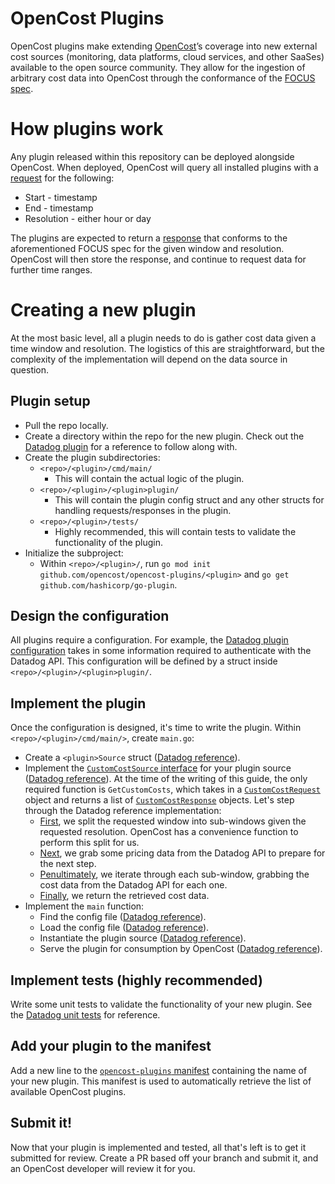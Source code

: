 # OpenCost Plugins

OpenCost plugins make extending [OpenCost](https://github.com/opencost/opencost)’s coverage into new external cost sources (monitoring, data platforms, cloud services, and other SaaSes) available to the open source community. They allow for the ingestion of arbitrary cost data into OpenCost through the conformance of the [FOCUS spec](https://focus.finops.org/).

# How plugins work

Any plugin released within this repository can be deployed alongside OpenCost. When deployed, OpenCost will query all installed plugins with a [request](https://github.com/opencost/opencost/blob/531641e608f404bbdc756c5dd291a44367053190/protos/customcost/messages.proto#L14-L22) for the following:
- Start - timestamp
- End - timestamp
- Resolution - either hour or day

The plugins are expected to return a [response](https://github.com/opencost/opencost/blob/531641e608f404bbdc756c5dd291a44367053190/protos/customcost/messages.proto#L28-L54) that conforms to the aforementioned FOCUS spec for the given window and resolution. OpenCost will then store the response, and continue to request data for further time ranges.

# Creating a new plugin

At the most basic level, all a plugin needs to do is gather cost data given a time window and resolution. The logistics of this are straightforward, but the complexity of the implementation will depend on the data source in question.

## Plugin setup
- Pull the repo locally.
- Create a directory within the repo for the new plugin. Check out the [Datadog plugin](https://github.com/opencost/opencost-plugins/tree/main/datadog) for a reference to follow along with.
- Create the plugin subdirectories:
    - `<repo>/<plugin>/cmd/main/`
        - This will contain the actual logic of the plugin.
    - `<repo>/<plugin>/<plugin>plugin/`
        - This will contain the plugin config struct and any other structs for handling requests/responses in the plugin.
    - `<repo>/<plugin>/tests/`
        - Highly recommended, this will contain tests to validate the functionality of the plugin.
- Initialize the subproject:
    - Within `<repo>/<plugin>/`, run `go mod init github.com/opencost/opencost-plugins/<plugin>` and `go get github.com/hashicorp/go-plugin`.

## Design the configuration

All plugins require a configuration. For example, the [Datadog plugin configuration](https://github.com/opencost/opencost-plugins/blob/main/datadog/datadogplugin/datadogconfig.go) takes in some information required to authenticate with the Datadog API. This configuration will be defined by a struct inside `<repo>/<plugin>/<plugin>plugin/`.

## Implement the plugin

Once the configuration is designed, it's time to write the plugin. Within `<repo>/<plugin>/cmd/main/>`, create `main.go`:
- Create a `<plugin>Source` struct ([Datadog reference](https://github.com/opencost/opencost-plugins/blob/00809062196b79ce354a5cdafaba1d6ed3f132f9/datadog/cmd/main/main.go#L43-L47)).
- Implement the [`CustomCostSource` interface](https://github.com/opencost/opencost/blob/531641e608f404bbdc756c5dd291a44367053190/core/pkg/plugin/plugin_interface.go#L12-L14) for your plugin source ([Datadog reference](https://github.com/opencost/opencost-plugins/blob/00809062196b79ce354a5cdafaba1d6ed3f132f9/datadog/cmd/main/main.go#L49-L88)). At the time of the writing of this guide, the only required function is `GetCustomCosts`, which takes in a [`CustomCostRequest`](https://github.com/opencost/opencost/blob/develop/protos/customcost/messages.proto#L14-L22) object and returns a list of [`CustomCostResponse`](https://github.com/opencost/opencost/blob/develop/protos/customcost/messages.proto#L28-L54) objects. Let's step through the Datadog reference implementation:
    - [First](https://github.com/opencost/opencost-plugins/blob/00809062196b79ce354a5cdafaba1d6ed3f132f9/datadog/cmd/main/main.go#L52), we split the requested window into sub-windows given the requested resolution. OpenCost has a convenience function to perform this split for us.
    - [Next](https://github.com/opencost/opencost-plugins/blob/00809062196b79ce354a5cdafaba1d6ed3f132f9/datadog/cmd/main/main.go#L63), we grab some pricing data from the Datadog API to prepare for the next step.
    - [Penultimately](https://github.com/opencost/opencost-plugins/blob/00809062196b79ce354a5cdafaba1d6ed3f132f9/datadog/cmd/main/main.go#L75-L85), we iterate through each sub-window, grabbing the cost data from the Datadog API for each one.
    - [Finally](https://github.com/opencost/opencost-plugins/blob/00809062196b79ce354a5cdafaba1d6ed3f132f9/datadog/cmd/main/main.go#L87), we return the retrieved cost data.
- Implement the `main` function:
    - Find the config file ([Datadog reference](https://github.com/opencost/opencost-plugins/blob/main/datadog/cmd/main/main.go#L92)).
    - Load the config file ([Datadog reference](https://github.com/opencost/opencost-plugins/blob/main/datadog/cmd/main/main.go#L97)).
    - Instantiate the plugin source ([Datadog reference](https://github.com/opencost/opencost-plugins/blob/00809062196b79ce354a5cdafaba1d6ed3f132f9/datadog/cmd/main/main.go#L104-L106)).
    - Serve the plugin for consumption by OpenCost ([Datadog reference](https://github.com/opencost/opencost-plugins/blob/00809062196b79ce354a5cdafaba1d6ed3f132f9/datadog/cmd/main/main.go#L110-L118)).

## Implement tests (highly recommended)
Write some unit tests to validate the functionality of your new plugin. See the [Datadog unit tests](https://github.com/opencost/opencost-plugins/blob/main/datadog/tests/datadog_test.go) for reference.

## Add your plugin to the manifest
Add a new line to the [`opencost-plugins` manifest](https://github.com/opencost/opencost-plugins/blob/main/manifest) containing the name of your new plugin. This manifest is used to automatically retrieve the list of available OpenCost plugins.

## Submit it!
Now that your plugin is implemented and tested, all that's left is to get it submitted for review. Create a PR based off your branch and submit it, and an OpenCost developer will review it for you.